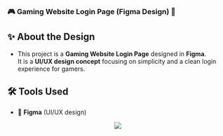 ### 🎮 Gaming Website Login Page (Figma Design) 🎨

## ✨ About the Design
- This project is a **Gaming Website Login Page** designed in **Figma**.  
It is a **UI/UX design concept** focusing on simplicity and a clean login experience for gamers.

## 🛠️ Tools Used  
- 🎨 **Figma** (UI/UX design)  


<p align="center">
  <img src="https://readme-typing-svg.herokuapp.com?font=Press+Start+2P&color=00F707&size=22&center=true&vCenter=true&width=600&lines=🎮+Welcome+to+the+Gaming+Login+Page;🚀+Designed+in+Figma;⚡+UI%2FUX+for+Gamers;👾+Login+%7C+Sign+Up+%7C+Play!" />
</p>

